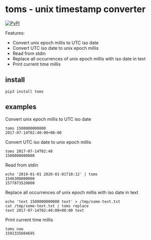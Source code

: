# toms - unix timestamp converter

[ ![PyPI](https://img.shields.io/pypi/v/toms)](https://pypi.org/project/toms/)

Features:
 * Convert unix epoch millis to UTC iso date
 * Convert UTC iso date to unix epoch millis
 * Read from stdin
 * Replace all occurrences of unix epoch millis with iso date in text
 * Print current time millis

## install

```pip3 install toms```

## examples

Convert unix epoch millis to UTC iso date

```
toms 1500000000000
2017-07-14T02:40:00+00:00
```

Convert UTC iso date to unix epoch millis

```
toms 2017-07-14T02:40
1500000000000
```

Read from stdin

```
echo '2019-01-01 2020-01-01T10:12' | toms
1546300800000
1577873520000
```

Replace all occurrences of unix epoch millis with iso date in text

```
echo 'text 1500000000000 text' > /tmp/some-text.txt
cat /tmp/some-text.txt | toms replace
text 2017-07-14T02:40:00+00:00 text
```

Print current time millis

```
toms now
1592335604695
```
